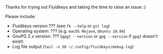 Thanks for trying out Fluidkeys and taking the time to raise an issue :)

Please include:

* Fluidkeys version ??? (see `fk --help` or `git log`)
* Operating system: ??? (e.g. `macOS Mojave`, `Ubuntu 18.04`)
* GnuPG 2.x version: ??? (`gpg2 --version` or `gpg --version` if `gpg2` doesn't exist)
* Log file output (`tail -n 50 ~/.config/fluidkeys/debug.log`)
